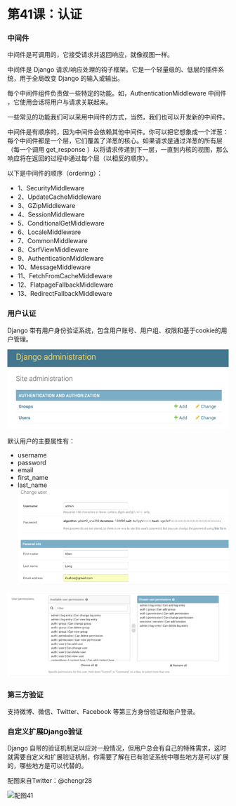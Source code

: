 # 第41课：认证

### 中间件
中间件是可调用的，它接受请求并返回响应，就像视图一样。

中间件是 Django 请求/响应处理的钩子框架。它是一个轻量级的、低层的插件系统，用于全局改变 Django 的输入或输出。

每个中间件组件负责做一些特定的功能。如，AuthenticationMiddleware 中间件 ，它使用会话将用户与请求关联起来。

一些常见的功能我们可以采用中间件的方式，当然，我们也可以开发新的中间件。

中间件是有顺序的，因为中间件会依赖其他中间件。你可以把它想象成一个洋葱：每个中间件都是一个层，它们覆盖了洋葱的核心。如果请求是通过洋葱的所有层（每一个调用 get_response ）以将请求传递到下一层，一直到内核的视图，那么响应将在返回的过程中通过每个层（以相反的顺序）。

以下是中间件的顺序（ordering）：
* 1、SecurityMiddleware
* 2、UpdateCacheMiddleware
* 3、GZipMiddleware
* 4、SessionMiddleware
* 5、ConditionalGetMiddleware
* 6、LocaleMiddleware
* 7、CommonMiddleware
* 8、CsrfViewMiddleware
* 9、AuthenticationMiddleware
* 10、MessageMiddleware
* 11、FetchFromCacheMiddleware
* 12、FlatpageFallbackMiddleware
* 13、RedirectFallbackMiddleware

### 用户认证
Django 带有用户身份验证系统，包含用户账号、用户组、权限和基于cookie的用户管理。

![class41-01](images/class41-01.png)

默认用户的主要属性有：
* username
* password
* email
* first_name
* last_name
![class41-03](images/class41-03.png)

![class41-02](images/class41-02.png)

### 第三方验证
支持微博、微信、Twitter、Facebook 等第三方身份验证和账户登录。

### 自定义扩展Django验证
Django 自带的验证机制足以应对一般情况，但用户总会有自己的特殊需求，这时就需要自定义和扩展验证机制，你需要了解在已有验证系统中哪些地方是可以扩展的，哪些地方是可以代替的。


配图来自Twitter：@chengr28

![配图41](https://wiki.huihoo.com/images/thumb/3/3e/Devopsgirls41.png/728px-Devopsgirls41.png)
